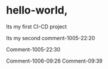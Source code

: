 # hello-world,

Its my first CI-CD project

Its my second comment-1005-22:20

Comment-1005-22:30

Comment-1006-09:26
Comment-09:39
